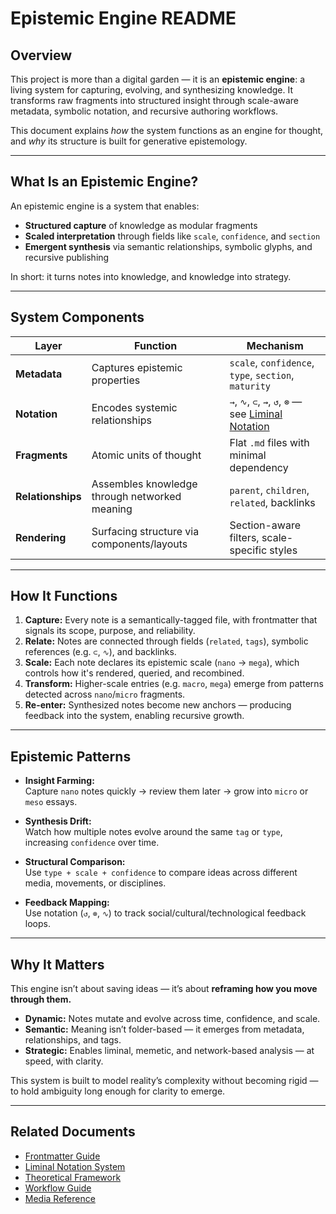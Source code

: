 # Epistemic Engine README

## Overview

This project is more than a digital garden — it is an **epistemic engine**: a living system for capturing, evolving, and synthesizing knowledge. It transforms raw fragments into structured insight through scale-aware metadata, symbolic notation, and recursive authoring workflows.

This document explains _how_ the system functions as an engine for thought, and _why_ its structure is built for generative epistemology.

---

## What Is an Epistemic Engine?

An epistemic engine is a system that enables:

- **Structured capture** of knowledge as modular fragments
- **Scaled interpretation** through fields like `scale`, `confidence`, and `section`
- **Emergent synthesis** via semantic relationships, symbolic glyphs, and recursive publishing

In short: it turns notes into knowledge, and knowledge into strategy.

---

## System Components

| Layer             | Function                                      | Mechanism                                                                        |
| ----------------- | --------------------------------------------- | -------------------------------------------------------------------------------- |
| **Metadata**      | Captures epistemic properties                 | `scale`, `confidence`, `type`, `section`, `maturity`                             |
| **Notation**      | Encodes systemic relationships                | `→`, `∿`, `⊂`, `⇝`, `↺`, `⊗` — see [Liminal Notation](README^LiminalNotation.md) |
| **Fragments**     | Atomic units of thought                       | Flat `.md` files with minimal dependency                                         |
| **Relationships** | Assembles knowledge through networked meaning | `parent`, `children`, `related`, backlinks                                       |
| **Rendering**     | Surfacing structure via components/layouts    | Section-aware filters, scale-specific styles                                     |

---

## How It Functions

1.  **Capture:** Every note is a semantically-tagged file, with frontmatter that signals its scope, purpose, and reliability.
2.  **Relate:** Notes are connected through fields (`related`, `tags`), symbolic references (e.g. `⊂`, `∿`), and backlinks.
3.  **Scale:** Each note declares its epistemic scale (`nano` → `mega`), which controls how it's rendered, queried, and recombined.
4.  **Transform:** Higher-scale entries (e.g. `macro`, `mega`) emerge from patterns detected across `nano`/`micro` fragments.
5.  **Re-enter:** Synthesized notes become new anchors — producing feedback into the system, enabling recursive growth.

---

## Epistemic Patterns

- **Insight Farming:**  
  Capture `nano` notes quickly → review them later → grow into `micro` or `meso` essays.

- **Synthesis Drift:**  
  Watch how multiple notes evolve around the same `tag` or `type`, increasing `confidence` over time.

- **Structural Comparison:**  
  Use `type + scale + confidence` to compare ideas across different media, movements, or disciplines.

- **Feedback Mapping:**  
  Use notation (`↺`, `⊗`, `∿`) to track social/cultural/technological feedback loops.

---

## Why It Matters

This engine isn’t about saving ideas — it’s about **reframing how you move through them.**

- **Dynamic:** Notes mutate and evolve across time, confidence, and scale.
- **Semantic:** Meaning isn’t folder-based — it emerges from metadata, relationships, and tags.
- **Strategic:** Enables liminal, memetic, and network-based analysis — at speed, with clarity.

This system is built to model reality’s complexity without becoming rigid — to hold ambiguity long enough for clarity to emerge.

---

## Related Documents

- [Frontmatter Guide](README^Frontmatter.md)
- [Liminal Notation System](README^LiminalNotation.md)
- [Theoretical Framework](README^Theoretical_Framework.md)
- [Workflow Guide](README^Workflow.md)
- [Media Reference](README^Media.md)
